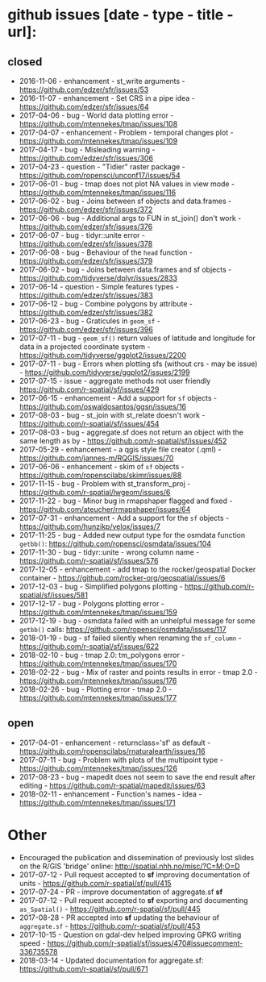 # github issues [date - type - title - url]:

## closed

- 2016-11-06 - enhancement - st_write arguments - https://github.com/edzer/sfr/issues/53
- 2016-11-07 - enhancement - Set CRS in a pipe idea - https://github.com/edzer/sfr/issues/64
- 2017-04-06 - bug - World data plotting error - https://github.com/mtennekes/tmap/issues/108
- 2017-04-07 - enhancement - Problem - temporal changes plot - https://github.com/mtennekes/tmap/issues/109
- 2017-04-17 - bug - Misleading warning - https://github.com/edzer/sfr/issues/306
- 2017-04-23 - question - "Tidier" raster package - https://github.com/ropensci/unconf17/issues/54
- 2017-06-01 - bug - tmap does not plot NA values in view mode - https://github.com/mtennekes/tmap/issues/116
- 2017-06-02 - bug - Joins between sf objects and data.frames - https://github.com/edzer/sfr/issues/372
- 2017-06-06 - bug - Additional args to FUN in st_join() don't work - https://github.com/edzer/sfr/issues/376
- 2017-06-07 - bug - tidyr::unite error - https://github.com/edzer/sfr/issues/378
- 2017-06-08 - bug - Behaviour of the `head` function - https://github.com/edzer/sfr/issues/379
- 2017-06-02 - bug - Joins between data.frames and sf objects - https://github.com/tidyverse/dplyr/issues/2833
- 2017-06-14 - question - Simple features types - https://github.com/edzer/sfr/issues/383
- 2017-06-12 - bug - Combine polygons by attribute - https://github.com/edzer/sfr/issues/382
- 2017-06-23 - bug - Graticules in `geom_sf` - https://github.com/edzer/sfr/issues/396
- 2017-07-11 - bug - `geom_sf()` return values of latitude and longitude for data in a projected coordinate system - https://github.com/tidyverse/ggplot2/issues/2200
- 2017-07-11 - bug - Errors when plotting sfs (without crs - may be issue) - https://github.com/tidyverse/ggplot2/issues/2199
- 2017-07-15 - issue - aggregate methods not user friendly https://github.com/r-spatial/sf/issues/429
- 2017-06-15 - enhancement - Add a support for `sf` objects - https://github.com/oswaldosantos/ggsn/issues/16
- 2017-08-03 - bug - st_join with st_relate doesn't work - https://github.com/r-spatial/sf/issues/454
- 2017-08-03 - bug - aggregate.sf does not return an object with the same length as by - https://github.com/r-spatial/sf/issues/452
- 2017-05-29 - enhancement - a qgis style file creator (.qml) - https://github.com/jannes-m/RQGIS/issues/70
- 2017-06-06 - enhancement - skim of `sf` objects - https://github.com/ropenscilabs/skimr/issues/88
- 2017-11-15 - bug - Problem with st_transform_proj - https://github.com/r-spatial/lwgeom/issues/6
- 2017-11-22 - bug - Minor bug in rmapshaper flagged and fixed - https://github.com/ateucher/rmapshaper/issues/64
- 2017-07-31 - enhancement - Add a support for the `sf` objects - https://github.com/hunzikp/velox/issues/7
- 2017-11-25 - bug - Added new output type for the osmdata function `getbb()`: https://github.com/ropensci/osmdata/issues/104
- 2017-11-30 - bug - tidyr::unite - wrong column name - https://github.com/r-spatial/sf/issues/576
- 2017-12-05 - enhancement - add tmap to the rocker/geospatial Docker container - https://github.com/rocker-org/geospatial/issues/6
- 2017-12-03 - bug - Simplified polygons plotting - https://github.com/r-spatial/sf/issues/581
- 2017-12-17 - bug - Polygons plotting error - https://github.com/mtennekes/tmap/issues/159
- 2017-12-19 - bug - osmdata failed with an unhelpful message for some `getbb()` calls: https://github.com/ropensci/osmdata/issues/117
- 2018-01-19 - bug - sf failed silently when renaming the `sf_column` - https://github.com/r-spatial/sf/issues/622
- 2018-02-10 - bug - tmap 2.0: tm_polygons error - https://github.com/mtennekes/tmap/issues/170
- 2018-02-22 - bug - Mix of raster and points results in error - tmap 2.0 - https://github.com/mtennekes/tmap/issues/176
- 2018-02-26 - bug - Plotting error - tmap 2.0 - https://github.com/mtennekes/tmap/issues/177

## open

- 2017-04-01 - enhancement - returnclass='sf' as default - https://github.com/ropenscilabs/rnaturalearth/issues/16
- 2017-07-11 - bug - Problem with plots of the multipoint type - https://github.com/mtennekes/tmap/issues/126
- 2017-08-23 - bug - mapedit does not seem to save the end result after editing - https://github.com/r-spatial/mapedit/issues/63
- 2018-02-11 - enhancement - Function's names - idea - https://github.com/mtennekes/tmap/issues/171

# Other

- Encouraged the publication and dissemination of previously lost slides on the R/GIS 'bridge' online: http://spatial.nhh.no/misc/?C=M;O=D
- 2017-07-12 - Pull request accepted to **sf** improving documentation of units - https://github.com/r-spatial/sf/pull/415
- 2017-07-24 - PR - improve documentation of aggregate.sf **sf**
- 2017-07-12 - Pull request accepted to **sf** exporting and documenting `as_Spatial()` - https://github.com/r-spatial/sf/pull/445
- 2017-08-28 - PR accepted into **sf** updating the behaviour of `aggregate.sf` - https://github.com/r-spatial/sf/pull/453
- 2017-10-15 - Question on gdal-dev helped improving GPKG writing speed - https://github.com/r-spatial/sf/issues/470#issuecomment-336735578
- 2018-03-14 - Updated documentation for aggregate.sf: https://github.com/r-spatial/sf/pull/671
